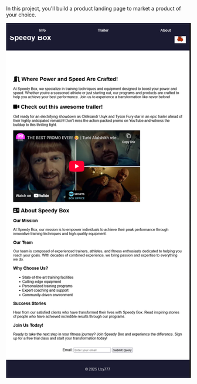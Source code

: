 In this project, you'll build a product landing page to market a product of your choice.

![alt text](image.png)